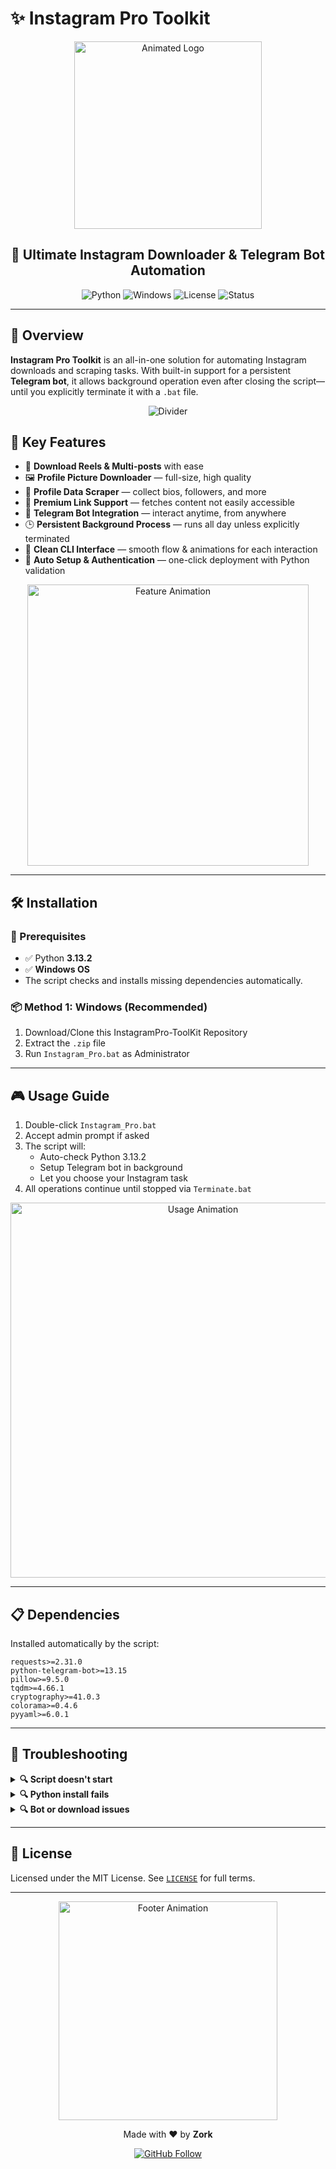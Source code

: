 # ✨ Instagram Pro Toolkit

<div align="center">
  <img src="https://raw.githubusercontent.com/egonelbre/gophers/master/animation/gopher-dance-long-3x.gif" alt="Animated Logo" width="300" />

  <h2><strong>🚀 Ultimate Instagram Downloader & Telegram Bot Automation</strong></h2>

  ![Python](https://img.shields.io/badge/Python-3.13.2-blue?style=for-the-badge&logo=python&logoColor=white)
  ![Windows](https://img.shields.io/badge/Platform-Windows-0078D7?style=for-the-badge&logo=windows&logoColor=white)
  ![License](https://img.shields.io/badge/License-MIT-green?style=for-the-badge)
  ![Status](https://img.shields.io/badge/Status-Active-success?style=for-the-badge)
</div>

---

## 🌟 Overview

**Instagram Pro Toolkit** is an all-in-one solution for automating Instagram downloads and scraping tasks. With built-in support for a persistent **Telegram bot**, it allows background operation even after closing the script—until you explicitly terminate it with a `.bat` file.

<div align="center">
  <img src="https://user-images.githubusercontent.com/74038190/212750147-854a394f-fee9-4080-9770-78a4b7ece53f.gif" alt="Divider" />
</div>

## 🚀 Key Features

- 🎥 **Download Reels & Multi-posts** with ease
- 🖼️ **Profile Picture Downloader** — full-size, high quality
- 🧠 **Profile Data Scraper** — collect bios, followers, and more
- 🔗 **Premium Link Support** — fetches content not easily accessible
- 🤖 **Telegram Bot Integration** — interact anytime, from anywhere
- 🕒 **Persistent Background Process** — runs all day unless explicitly terminated
- 🧼 **Clean CLI Interface** — smooth flow & animations for each interaction
- 🔐 **Auto Setup & Authentication** — one-click deployment with Python validation

<div align="center">
  <img src="https://user-images.githubusercontent.com/74038190/213910845-af37a709-8995-40d6-be59-724526e3c3d7.gif" alt="Feature Animation" width="450" />
</div>

---

## 🛠️ Installation

### 🔧 Prerequisites

- ✅ Python **3.13.2**
- ✅ **Windows OS**
- The script checks and installs missing dependencies automatically.

### 📦 Method 1: Windows (Recommended)

1. Download/Clone this InstagramPro-ToolKit Repository
2. Extract the `.zip` file
3. Run `Instagram_Pro.bat` as Administrator



---

## 🎮 Usage Guide

1. Double-click `Instagram_Pro.bat`
2. Accept admin prompt if asked
3. The script will:
   - Auto-check Python 3.13.2
   - Setup Telegram bot in background
   - Let you choose your Instagram task
4. All operations continue until stopped via `Terminate.bat`

<div align="center">
  <img src="https://user-images.githubusercontent.com/74038190/212747107-5b654ba5-31c6-4366-b42b-51b822e9bc52.gif" alt="Usage Animation" width="600" />
</div>

---

## 📋 Dependencies

Installed automatically by the script:

```
requests>=2.31.0
python-telegram-bot>=13.15
pillow>=9.5.0
tqdm>=4.66.1
cryptography>=41.0.3
colorama>=0.4.6
pyyaml>=6.0.1
```

---

## 🧩 Troubleshooting

<details>
<summary><strong>🔍 Script doesn't start</strong></summary>

- Run `.bat` file as **Administrator**
- Ensure Python 3.13.2 is installed or let script handle it
- Check file structure inside the folder
</details>

<details>
<summary><strong>🔍 Python install fails</strong></summary>

- Download Python 3.13.2 manually from [python.org](https://www.python.org/downloads/)
- Ensure "Add to PATH" is checked
- Rerun `Instagram_Pro.bat`
</details>

<details>
<summary><strong>🔍 Bot or download issues</strong></summary>

- Check your internet connection
- Review Telegram bot token setup
- Report issues on GitHub with screenshots
</details>

---

## 📜 License

Licensed under the MIT License. See [`LICENSE`](LICENSE) for full terms.

---

<div align="center">
  <img src="https://raw.githubusercontent.com/Anmol-Baranwal/Cool-GIFs-For-GitHub/main/images/hyperkitty.gif" alt="Footer Animation" width="350" />

  <p>Made with ❤️ by <strong>Zork</strong></p>

  <a href="https://github.com/samay825">
    <img src="https://img.shields.io/badge/GitHub-Follow_Me-181717?style=for-the-badge&logo=github&logoColor=white" alt="GitHub Follow" />
  </a>
</div>
